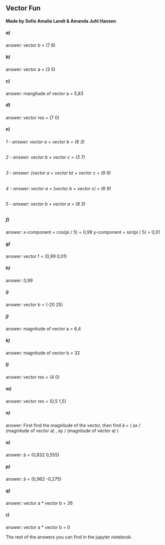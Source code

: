 ## Vector Fun
 
#### Made by Sofie Amalie Landt & Amanda Juhl Hansen

##### a)
answer: vector b = (7 8)

##### b)
answer: vector a = (3 5)

##### c) 
answer: mangitude of vector a = 5,83

##### d)
answer: vector res = (7 0)

##### e)

###### 1 - answer: vector a + vector b = (8 3)

###### 2 - answer: vector b + vector c = (3 7)

###### 3 - answer: (vector a + vector b) + vector c = (6 9)

###### 4 - answer: vector a + (vector b + vector c) = (6 9)

###### 5 - answer: vector b + vector a = (8 3)

##### f)
answer: 
x-component = cos(pi / 5) = 0,99
y-component = sin(pi / 5) = 0,01

##### g)
answer: vector f = (0,99 0,01)

##### h)
answer: 0,99

##### i)
answer: vector b = (-20 25)

##### j)
answer: magnitude of vector a = 6,4

##### k)
answer: magnitude of vector b = 32

##### l)
answer: vector res = (4 0)

##### m)
answer: vector res = (0,5 1,5)

##### n)
answer: First find the magnitude of the vector, then find â = ( ax / (magnitude of vector a) , ay / (magnitude of vector a) )
 
##### o)
answer: â = (0,832 0,555)

##### p)
answer: â = (0,962 -0,275)

##### q)
answer: vector a * vector b = 26

##### r)
answer: vector a * vector b = 0


The rest of the answers you can find in the jupyter notebook.

